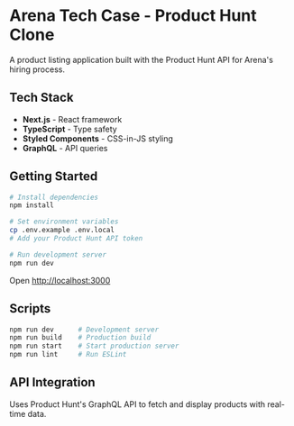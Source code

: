 # Arena Tech Case - Product Hunt Clone

A product listing application built with the Product Hunt API for Arena's hiring process.

## Tech Stack

- **Next.js** - React framework
- **TypeScript** - Type safety
- **Styled Components** - CSS-in-JS styling
- **GraphQL** - API queries

## Getting Started

```bash
# Install dependencies
npm install

# Set environment variables
cp .env.example .env.local
# Add your Product Hunt API token

# Run development server
npm run dev
```

Open [http://localhost:3000](http://localhost:3000)

## Scripts

```bash
npm run dev      # Development server
npm run build    # Production build
npm run start    # Start production server
npm run lint     # Run ESLint
```

## API Integration

Uses Product Hunt's GraphQL API to fetch and display products with real-time data.